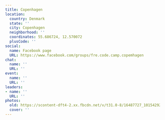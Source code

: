```yaml
---
title: Copenhagen
location:
  country: Denmark
  state: ''
  city: Copenhagen
  neighborhood: ''
  coordinates: 55.686724, 12.570072
  plusCode: ''
social:
  name: Facebook page
  URL: https://www.facebook.com/groups/fre.code.camp.copemhagen
chat:
  name: ''
  URL: ''
event:
  name: ''
  URL: ''
leaders:
- name: ''
  URL: ''
photos:
  old: https://scontent-dft4-2.xx.fbcdn.net/v/t31.0-8/16487727_10154292916145060_4862642589348659548_o.jpg?oh=3d2802984a7df0506d020d7ef6c24adf&oe=595F41C5
  cover: ''
---
```

